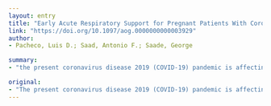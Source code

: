 ```yaml
---
layout: entry
title: "Early Acute Respiratory Support for Pregnant Patients With Coronavirus Disease 2019 (COVID-19) Infection"
link: "https://doi.org/10.1097/aog.0000000000003929"
author:
- Pacheco, Luis D.; Saad, Antonio F.; Saade, George

summary:
- "the present coronavirus disease 2019 (COVID-19) pandemic is affecting pregnant patients worldwide. It appears that the severity of disease is reduced in pregnant patients, but some are likely to develop severe disease. The authors did not report any potential conflicts of interest. Each author has confirmed compliance with the journal's requirements for authorship. Peer reviews and author correspondence are available at http://links.lww.com/AOG/B886."

original:
- "The present coronavirus disease 2019 (COVID-19) pandemic is affecting pregnant patients worldwide. Although it appears that the severity of disease is reduced in pregnant patients, some are likely to develop severe disease. Our objective is to summarize the basic initial respiratory support interventions recommended for pregnant patients with infection with the severe acute respiratory syndrome coronavirus 2 (SARS-CoV-2). Corresponding author: Luis D. Pacheco, MD, University of Texas Medical Branch at Galveston, Galveston, TX; email: ldpachec@utmb.edu. Financial Disclosure The authors did not report any potential conflicts of interest. Editing services were provided by LeAnne Garcia in the Publication, Grant, and Media Support Office of the Department of Obstetrics & Gynecology, the University of Texas Medical Branch at Galveston. These services are provided to the authors at no cost as part of their affiliation with the department. Each author has confirmed compliance with the journal's requirements for authorship. Peer reviews and author correspondence are available at http://links.lww.com/AOG/B886. Received April 15, 2020 Received in revised form April 20, 2020 Accepted April 21, 2020 ?? 2020 by The American College of Obstetricians and Gynecologists. Published by Wolters Kluwer Health, Inc. All rights reserved."
---
```


